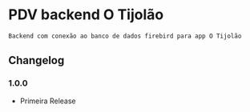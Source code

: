 # PDV backend O Tijolão
    Backend com conexão ao banco de dados firebird para app O Tijolão

## Changelog
### 1.0.0
- Primeira Release